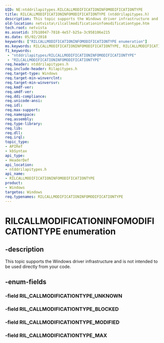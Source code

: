 ```yaml
---
UID: NE:ntddrilapitypes.RILCALLMODIFICATIONINFOMODIFICATIONTYPE
title: RILCALLMODIFICATIONINFOMODIFICATIONTYPE (ntddrilapitypes.h)
description: This topic supports the Windows driver infrastructure and is not intended to be used directly from your code.
old-location: netvista\rilcallmodificationinfomodificationtype.htm
tech.root: netvista
ms.assetid: 37b18047-7818-4e57-b25a-3c958106e215
ms.date: 05/02/2018
keywords: ["RILCALLMODIFICATIONINFOMODIFICATIONTYPE enumeration"]
ms.keywords: RILCALLMODIFICATIONINFOMODIFICATIONTYPE, RILCALLMODIFICATIONINFOMODIFICATIONTYPE enumeration [Network Drivers Starting with Windows Vista], RIL_CALLMODIFICATIONTYPE_BLOCKED, RIL_CALLMODIFICATIONTYPE_MAX, RIL_CALLMODIFICATIONTYPE_MODIFIED, netvista.rilcallmodificationinfomodificationtype, ntddrilapitypes/RILCALLMODIFICATIONINFOMODIFICATIONTYPE, ntddrilapitypes/RIL_CALLMODIFICATIONTYPE_BLOCKED, ntddrilapitypes/RIL_CALLMODIFICATIONTYPE_MAX, ntddrilapitypes/RIL_CALLMODIFICATIONTYPE_MODIFIED
f1_keywords:
 - "ntddrilapitypes/RILCALLMODIFICATIONINFOMODIFICATIONTYPE"
 - "RILCALLMODIFICATIONINFOMODIFICATIONTYPE"
req.header: ntddrilapitypes.h
req.include-header: Rilapitypes.h
req.target-type: Windows
req.target-min-winverclnt: 
req.target-min-winversvr: 
req.kmdf-ver: 
req.umdf-ver: 
req.ddi-compliance: 
req.unicode-ansi: 
req.idl: 
req.max-support: 
req.namespace: 
req.assembly: 
req.type-library: 
req.lib: 
req.dll: 
req.irql: 
topic_type:
- APIRef
- kbSyntax
api_type:
- HeaderDef
api_location:
- ntddrilapitypes.h
api_name:
- RILCALLMODIFICATIONINFOMODIFICATIONTYPE
product:
- Windows
targetos: Windows
req.typenames: RILCALLMODIFICATIONINFOMODIFICATIONTYPE
---
```


# RILCALLMODIFICATIONINFOMODIFICATIONTYPE enumeration


## -description


This topic supports the Windows driver infrastructure and is not intended to be used directly from your code.


## -enum-fields




### -field RIL_CALLMODIFICATIONTYPE_UNKNOWN


### -field RIL_CALLMODIFICATIONTYPE_BLOCKED


### -field RIL_CALLMODIFICATIONTYPE_MODIFIED


### -field RIL_CALLMODIFICATIONTYPE_MAX

